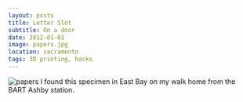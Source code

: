 ```yaml
---
layout: posts
title: Letter Slot
subtitle: On a door
date: 2012-01-01
image: papers.jpg
location: sacramento
tags: 3D printing, hacks
---
```


![papers][papers]
I found this specimen in East Bay on my walk home from the BART Ashby station.

[papers]:images/papers.jpg
